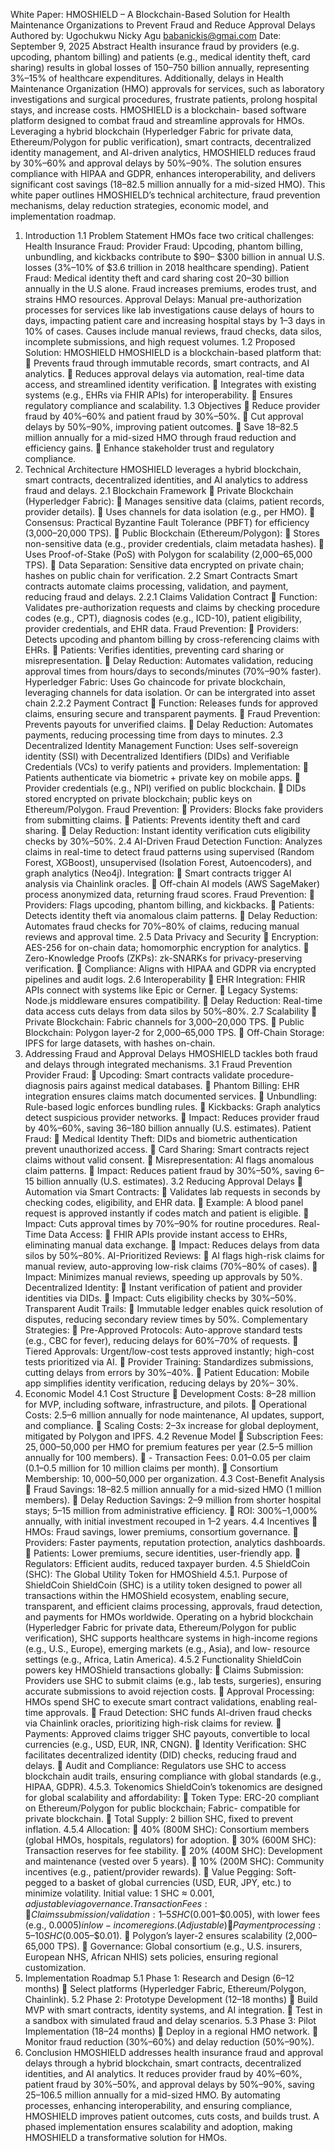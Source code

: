 White Paper: HMOSHIELD – A Blockchain-Based Solution for Health Maintenance 
Organizations to Prevent Fraud and Reduce Approval Delays
Authored by: Ugochukwu Nicky Agu babanickis@gmai.com 
Date: September 9, 2025
Abstract
Health insurance fraud by providers (e.g. upcoding, phantom billing) and patients (e.g., medical 
identity theft, card sharing) results in global losses of $150–$750 billion annually, representing 
3%–15% of healthcare expenditures. Additionally, delays in Health Maintenance Organization 
(HMO) approvals for services, such as laboratory investigations and surgical procedures, 
frustrate patients, prolong hospital stays, and increase costs. HMOSHIELD is a blockchain-
based software platform designed to combat fraud and streamline approvals for HMOs. 
Leveraging a hybrid blockchain (Hyperledger Fabric for private data, Ethereum/Polygon for 
public verification), smart contracts, decentralized identity management, and AI-driven analytics, 
HMOSHIELD reduces fraud by 30%–60% and approval delays by 50%–90%. The solution 
ensures compliance with HIPAA and GDPR, enhances interoperability, and delivers significant 
cost savings ($18–$82.5 million annually for a mid-sized HMO). This white paper outlines 
HMOSHIELD’s technical architecture, fraud prevention mechanisms, delay reduction strategies, 
economic model, and implementation roadmap.
1. Introduction
1.1 Problem Statement
HMOs face two critical challenges:
Health Insurance Fraud:
 Provider Fraud: Upcoding, phantom billing, unbundling, and kickbacks contribute to $90–
$300 billion in annual U.S. losses (3%–10% of $3.6 trillion in 2018 healthcare spending).
Patient Fraud: Medical identity theft and card sharing cost $20–$30 billion annually in the U.S 
alone.
 Fraud increases premiums, erodes trust, and strains HMO resources.
Approval Delays:
Manual pre-authorization processes for services like lab investigations cause delays of hours to 
days, impacting patient care and increasing hospital stays by 1–3 days in 10% of cases. Causes include manual reviews, fraud checks, data silos, incomplete submissions, and high 
request volumes.
1.2 Proposed Solution: HMOSHIELD 
HMOSHIELD is a blockchain-based platform that:
 Prevents fraud through immutable records, smart contracts, and AI analytics.
 Reduces approval delays via automation, real-time data access, and streamlined identity 
verification.
 Integrates with existing systems (e.g., EHRs via FHIR APIs) for interoperability.
 Ensures regulatory compliance and scalability.
1.3 Objectives
 Reduce provider fraud by 40%–60% and patient fraud by 30%–50%.
 Cut approval delays by 50%–90%, improving patient outcomes.
 Save $18–$82.5 million annually for a mid-sized HMO through fraud reduction and 
efficiency gains.
 Enhance stakeholder trust and regulatory compliance.
2. Technical Architecture
HMOSHIELD leverages a hybrid blockchain, smart contracts, decentralized identities, and AI 
analytics to address fraud and delays.
2.1 Blockchain Framework
 Private Blockchain (Hyperledger Fabric):
 Manages sensitive data (claims, patient records, provider details).
 Uses channels for data isolation (e.g., per HMO).
 Consensus: Practical Byzantine Fault Tolerance (PBFT) for efficiency (3,000–20,000 TPS).
 Public Blockchain (Ethereum/Polygon):
 Stores non-sensitive data (e.g., provider credentials, claim metadata hashes).
 Uses Proof-of-Stake (PoS) with Polygon for scalability (2,000–65,000 TPS).  Data Separation: Sensitive data encrypted on private chain; hashes on public chain for 
verification.
2.2 Smart Contracts
Smart contracts automate claims processing, validation, and payment, reducing fraud and delays.
2.2.1 Claims Validation Contract
 Function: Validates pre-authorization requests and claims by checking procedure codes (e.g., 
CPT), diagnosis codes (e.g., ICD-10), patient eligibility, provider credentials, and EHR data.
Fraud Prevention:
 Providers: Detects upcoding and phantom billing by cross-referencing claims with EHRs.
 Patients: Verifies identities, preventing card sharing or misrepresentation.
 Delay Reduction: Automates validation, reducing approval times from hours/days to 
seconds/minutes (70%–90% faster).
Hyperledger Fabric: Uses Go chaincode for private blockchain, leveraging channels for data 
isolation. Or can be intergrated into asset chain
2.2.2 Payment Contract
 Function: Releases funds for approved claims, ensuring secure and transparent payments.
 Fraud Prevention: Prevents payouts for unverified claims.
 Delay Reduction: Automates payments, reducing processing time from days to minutes.
2.3 Decentralized Identity Management
Function: Uses self-sovereign identity (SSI) with Decentralized Identifiers (DIDs) and 
Verifiable Credentials (VCs) to verify patients and providers.
Implementation:
 Patients authenticate via biometric + private key on mobile apps.
 Provider credentials (e.g., NPI) verified on public blockchain.
 DIDs stored encrypted on private blockchain; public keys on Ethereum/Polygon. Fraud Prevention:
 Providers: Blocks fake providers from submitting claims.
 Patients: Prevents identity theft and card sharing.
 Delay Reduction: Instant identity verification cuts eligibility checks by 30%–50%.
2.4 AI-Driven Fraud Detection
Function: Analyzes claims in real-time to detect fraud patterns using supervised (Random 
Forest, XGBoost), unsupervised (Isolation Forest, Autoencoders), and graph analytics (Neo4j).
Integration:
 Smart contracts trigger AI analysis via Chainlink oracles.
 Off-chain AI models (AWS SageMaker) process anonymized data, returning fraud scores.
Fraud Prevention:
 Providers: Flags upcoding, phantom billing, and kickbacks.
 Patients: Detects identity theft via anomalous claim patterns.
 Delay Reduction: Automates fraud checks for 70%–80% of claims, reducing manual 
reviews and approval time.
2.5 Data Privacy and Security
 Encryption: AES-256 for on-chain data; homomorphic encryption for analytics.
 Zero-Knowledge Proofs (ZKPs): zk-SNARKs for privacy-preserving verification.
 Compliance: Aligns with HIPAA and GDPR via encrypted pipelines and audit logs.
2.6 Interoperability
 EHR Integration: FHIR APIs connect with systems like Epic or Cerner.
 Legacy Systems: Node.js middleware ensures compatibility.
 Delay Reduction: Real-time data access cuts delays from data silos by 50%–80%. 2.7 Scalability
 Private Blockchain: Fabric channels for 3,000–20,000 TPS.
 Public Blockchain: Polygon layer-2 for 2,000–65,000 TPS.
 Off-Chain Storage: IPFS for large datasets, with hashes on-chain.
3. Addressing Fraud and Approval Delays
HMOSHIELD tackles both fraud and delays through integrated mechanisms.
3.1 Fraud Prevention
Provider Fraud:
 Upcoding: Smart contracts validate procedure-diagnosis pairs against medical databases.
 Phantom Billing: EHR integration ensures claims match documented services.
 Unbundling: Rule-based logic enforces bundling rules.
 Kickbacks: Graph analytics detect suspicious provider networks.
 Impact: Reduces provider fraud by 40%–60%, saving $36–$180 billion annually (U.S. 
estimates).
Patient Fraud:
 Medical Identity Theft: DIDs and biometric authentication prevent unauthorized access.
 Card Sharing: Smart contracts reject claims without valid consent.
 Misrepresentation: AI flags anomalous claim patterns.
 Impact: Reduces patient fraud by 30%–50%, saving $6–$15 billion annually (U.S. 
estimates).
3.2 Reducing Approval Delays
 Automation via Smart Contracts:
 Validates lab requests in seconds by checking codes, eligibility, and EHR data.
 Example: A blood panel request is approved instantly if codes match and patient is eligible.
 Impact: Cuts approval times by 70%–90% for routine procedures. Real-Time Data Access:
 FHIR APIs provide instant access to EHRs, eliminating manual data exchange.
 Impact: Reduces delays from data silos by 50%–80%.
AI-Prioritized Reviews:
 AI flags high-risk claims for manual review, auto-approving low-risk claims (70%–80% of 
cases).
 Impact: Minimizes manual reviews, speeding up approvals by 50%.
Decentralized Identity:
 Instant verification of patient and provider identities via DIDs.
 Impact: Cuts eligibility checks by 30%–50%.
Transparent Audit Trails:
 Immutable ledger enables quick resolution of disputes, reducing secondary review times by 
50%.
Complementary Strategies:
 Pre-Approved Protocols: Auto-approve standard tests (e.g., CBC for fever), reducing 
delays for 60%–70% of requests.
 Tiered Approvals: Urgent/low-cost tests approved instantly; high-cost tests prioritized via 
AI.
 Provider Training: Standardizes submissions, cutting delays from errors by 30%–40%.
 Patient Education: Mobile app simplifies identity verification, reducing delays by 20%–
30%.
4. Economic Model
4.1 Cost Structure
 Development Costs: $8–$28 million for MVP, including software, infrastructure, and pilots.
 Operational Costs: $2.5–$6 million annually for node maintenance, AI updates, support, and 
compliance.
 Scaling Costs: 2–3x increase for global deployment, mitigated by Polygon and IPFS. 4.2 Revenue Model
 Subscription Fees: $25,000–$50,000 per HMO for premium features per year ($2.5–$5 
million annually for 100 members).
 - Transaction Fees: $0.01–$0.05 per claim ($0.1–$0.5 million for 10 million claims per 
month).
 Consortium Membership: $10,000–$50,000 per organization.
4.3 Cost-Benefit Analysis
 Fraud Savings: $18–$82.5 million annually for a mid-sized HMO (1 million members).
 Delay Reduction Savings: $2–$9 million from shorter hospital stays; $5–$15 million from 
administrative efficiency.
 ROI: 300%–1,000% annually, with initial investment recouped in 1–2 years.
4.4 Incentives
 HMOs: Fraud savings, lower premiums, consortium governance.
 Providers: Faster payments, reputation protection, analytics dashboards.
 Patients: Lower premiums, secure identities, user-friendly app.
 Regulators: Efficient audits, reduced taxpayer burden.
4.5 ShieldCoin (SHC): The Global Utility Token for HMOShield
4.5.1. Purpose of ShieldCoin
ShieldCoin (SHC) is a utility token designed to power all transactions within the HMOShield 
ecosystem, enabling secure, transparent, and efficient claims processing, approvals, fraud 
detection, and payments for HMOs worldwide. Operating on a hybrid blockchain (Hyperledger 
Fabric for private data, Ethereum/Polygon for public verification), SHC supports healthcare 
systems in high-income regions (e.g., U.S., Europe), emerging markets (e.g., Asia), and low-
resource settings (e.g., Africa, Latin America). 4.5.2 Functionality
ShieldCoin powers key HMOShield transactions globally:
 Claims Submission: Providers use SHC to submit claims (e.g., lab tests, surgeries), ensuring 
accurate submissions to avoid rejection costs.
 Approval Processing: HMOs spend SHC to execute smart contract validations, enabling 
real-time approvals.
 Fraud Detection: SHC funds AI-driven fraud checks via Chainlink oracles, prioritizing 
high-risk claims for review.
 Payments: Approved claims trigger SHC payouts, convertible to local currencies (e.g., USD, 
EUR, INR, CNGN).
 Identity Verification: SHC facilitates decentralized identity (DID) checks, reducing fraud 
and delays.
 Audit and Compliance: Regulators use SHC to access blockchain audit trails, ensuring 
compliance with global standards (e.g., HIPAA, GDPR).
4.5.3. Tokenomics
ShieldCoin’s tokenomics are designed for global scalability and affordability:
 Token Type: ERC-20 compliant on Ethereum/Polygon for public blockchain; Fabric-
compatible for private blockchain.
 Total Supply: 2 billion SHC, fixed to prevent inflation.
 4.5.4 Allocation:
 40% (800M SHC): Consortium members (global HMOs, hospitals, regulators) for 
adoption.
 30% (600M SHC): Transaction reserves for fee stability.
 20% (400M SHC): Development and maintenance (vested over 5 years).
 10% (200M SHC): Community incentives (e.g., patient/provider rewards).
 Value Pegging: Soft-pegged to a basket of global currencies (USD, EUR, JPY, etc.) to 
minimize volatility. Initial value: 1 SHC ≈ $0.001, adjustable via governance. Transaction Fees:
 Claims submission/validation: 1–5 SHC ($0.001–$0.005), with lower fees (e.g., $0.0005) 
in low-income regions.(Adjustable)
 Payment processing: 5–10 SHC ($0.005–$0.01).
 Polygon’s layer-2 ensures scalability (2,000–65,000 TPS).
 Governance: Global consortium (e.g., U.S. insurers, European NHS, African NHIS) sets 
policies, ensuring regional customization.
5. Implementation Roadmap
5.1 Phase 1: Research and Design (6–12 months)
 Select platforms (Hyperledger Fabric, Ethereum/Polygon, Chainlink).
5.2 Phase 2: Prototype Development (12–18 months)
 Build MVP with smart contracts, identity systems, and AI integration.
 Test in a sandbox with simulated fraud and delay scenarios.
5.3 Phase 3: Pilot Implementation (18–24 months)
 Deploy in a regional HMO network.
 Monitor fraud reduction (30%–60%) and delay reduction (50%–90%).
7. Conclusion
HMOSHIELD addresses health insurance fraud and approval delays through a hybrid 
blockchain, smart contracts, decentralized identities, and AI analytics. It reduces provider fraud 
by 40%–60%, patient fraud by 30%–50%, and approval delays by 50%–90%, saving $25–$106.5 
million annually for a mid-sized HMO. By automating processes, enhancing interoperability, and 
ensuring compliance, HMOSHIELD improves patient outcomes, cuts costs, and builds trust. A 
phased implementation ensures scalability and adoption, making HMOSHIELD a transformative 
solution for HMOs.
